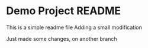 # Demo Project README

This is a simple readme file
Adding a small modification

Just made some changes, on another branch